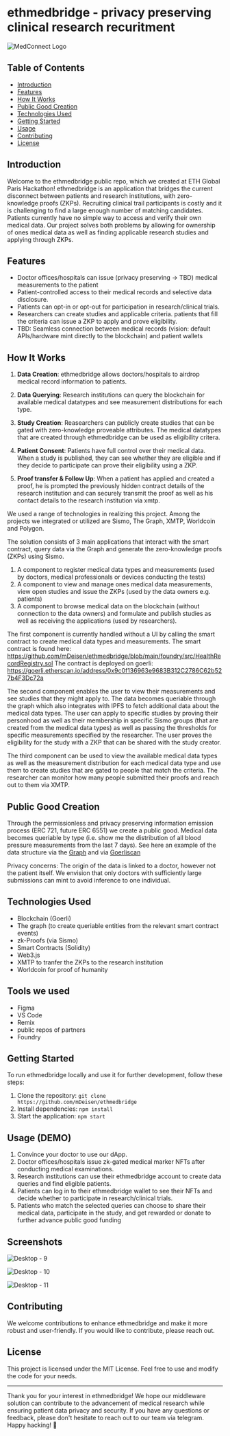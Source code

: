 # ethmedbridge - privacy preserving clinical research recuritment

![MedConnect Logo](https://iili.io/HQquYuV.png)

## Table of Contents
- [Introduction](#introduction)
- [Features](#features)
- [How It Works](#how-it-works)
- [Public Good Creation](#public-good-creation)
- [Technologies Used](#technologies-used)
- [Getting Started](#getting-started)
- [Usage](#usage)
- [Contributing](#contributing)
- [License](#license)

## Introduction
Welcome to the ethmedbridge public repo, which we created at ETH Global Paris Hackathon! ethmedbridge is an application that bridges the current disconnect between patients and research institutions, with zero-knowledge proofs (ZKPs). Recruiting clinical trail participants is costly and it is challenging to find a large enough number of matching candidates. Patients currently have no simple way to access and verify their own medical data. Our project solves both problems by allowing for ownership of ones medical data as well as finding applicable research studies and applying through ZKPs.

## Features
- Doctor offices/hospitals can issue (privacy preserving -> TBD) medical measurements to the patient
- Patient-controlled access to their medical records and selective data disclosure.
- Patients can opt-in or opt-out for participation in research/clinical trials.
- Researchers can create studies and applicable criteria. patients that fill the criteria can issue a ZKP to apply and prove eligibility.
- TBD: Seamless connection between medical records (vision: default APIs/hardware mint directly to the blockchain) and patient wallets 

## How It Works

1. **Data Creation**: ethmedbridge allows doctors/hospitals to airdrop medical record information to patients.

2. **Data Querying**: Research institutions can query the blockchain for available medical datatypes and see measurement distributions for each type.

3. **Study Creation**: Reasearchers can publicly create studies that can be gated with zero-knowledge proveable attributes. The medical datatypes that are created through ethmedbridge can be used as eligibility critera.

4. **Patient Consent**: Patients have full control over their medical data. When a study is published, they can see whether they are eligible and if they decide to participate can prove their eligibility using a ZKP.

5. **Proof transfer & Follow Up**: When a patient has applied and created a proof, he is prompted the previously hidden contract details of the research institution and can securely transmit the proof as well as his contact details to the research institution via xmtp.


We used a range of technologies in realizing this project. Among the projects we integrated or utilized are Sismo, The Graph,  XMTP, Worldcoin and Polygon.

The solution consists of 3 main applications that interact with the smart contract, query data via the Graph and generate the zero-knowledge proofs (ZKPs) using Sismo.
1. A component to register medical data types and measurements (used by doctors, medical professionals or devices conducting the tests)
2. A component to view and manage ones medical data measurements, view open studies and issue the ZKPs (used by the data owners e.g. patients)
3. A component to browse medical data on the blockchain (without connection to the data owners) and formulate and publish studies as well as receiving the applications (used by researchers).

The first component is currently handled without a UI by calling the smart contract to create medical data types and measurements. The smart contract is found here: https://github.com/mDeisen/ethmedbridge/blob/main/foundry/src/HealthRecordRegistry.sol
The contract is deployed on goerli: 
https://goerli.etherscan.io/address/0x9c0f136963e9683B312C2786C62b527b4F3Dc72a

The second component enables the user to view their measurements and see studies that they might apply to. The data becomes queriable through the graph which also integrates with IPFS to fetch additional data about the medical data types.
The user can apply to specific studies by proving their personhood as well as their membership in specific Sismo groups (that are created from the medical data types) as well as passing the thresholds for specific measurements specified by the researcher. The user proves the eligibility for the study with a ZKP that can be shared with the study creator.

The third component can be used to view the available medical data types as well as the measurement distribution for each medical data type and use them to create studies that are gated to people that match the criteria. The researcher can monitor how many people submitted their proofs and reach out to them via XMTP.

## Public Good Creation
Through the permissionless and privacy preserving information emission process (ERC 721, future ERC 6551) we create a public good. Medical data becomes queriable by type (i.e. show me the distribution of all blood pressure measurements from the last 7 days). See here an example of the data structure via the [Graph](https://github.com/mDeisen/ethmedbridge/blob/main/app/public/assets/graph_data.png) and via [Goerliscan](https://goerli.etherscan.io/token/0x5a2EbDEb26aAADBefBaC05AAc21e19e268D3CF6A)


Privacy concerns: The origin of the data is linked to a doctor, however not the patient itself. We envision that only doctors with sufficiently large submissions can mint to avoid inference to one individual.

## Technologies Used
- Blockchain (Goerli)
- The graph (to create queriable entities from the relevant smart contract events)
- zk-Proofs (via Sismo)
- Smart Contracts (Solidity)
- Web3.js
- XMTP to tranfer the ZKPs to the research institution
- Worldcoin for proof of humanity

## Tools we used
- Figma
- VS Code
- Remix
- public repos of partners
- Foundry

## Getting Started
To run ethmedbridge locally and use it for further development, follow these steps:

1. Clone the repository: `git clone https://github.com/mDeisen/ethmedbridge`
2. Install dependencies: `npm install`
3. Start the application: `npm start`

## Usage (DEMO)
1. Convince your doctor to use our dApp.
2. Doctor offices/hospitals issue zk-gated medical marker NFTs after conducting medical examinations.
3. Research institutions can use their ethmedbridge account to create data queries and find eligible patients.
4. Patients can log in to their ethmedbridge wallet to see their NFTs and decide whether to participate in research/clinical trials.
5. Patients who match the selected queries can choose to share their medical data, participate in the study, and get rewarded or donate to further advance public good funding

## Screenshots

![Desktop - 9](https://github.com/mDeisen/ethmedbridge/assets/36173828/28875635-66aa-4877-ab45-014b506a7823)

![Desktop - 10](https://github.com/mDeisen/ethmedbridge/assets/36173828/697dedcc-fcf2-482e-bbb4-c43392f05d9e)

![Desktop - 11](https://github.com/mDeisen/ethmedbridge/assets/36173828/9899c179-4094-4521-932f-943846bd3f61)


## Contributing
We welcome contributions to enhance ethmedbridge and make it more robust and user-friendly. If you would like to contribute, please reach out.

## License
This project is licensed under the MIT License. Feel free to use and modify the code for your needs.

---

Thank you for your interest in ethmedbridge! We hope our middleware solution can contribute to the advancement of medical research while ensuring patient data privacy and security. If you have any questions or feedback, please don't hesitate to reach out to our team via telegram. Happy hacking! 🚀
